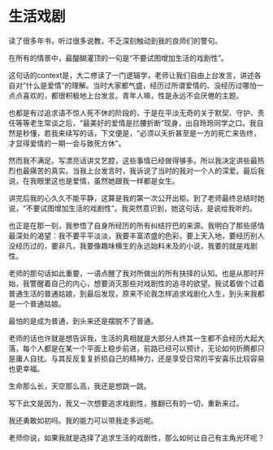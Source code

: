# 生活戏剧


读了很多年书，听过很多说教，不乏深刻触动到我的良师们的警句。

在所有的情景中，最醍醐灌顶的一句是“不要试图增加生活的戏剧性”。

这句话的context是，大二修读了一门逻辑学，老师让我们自由上台发言，讲述各自对“什么是爱情”的理解。当时大家都气盛，经历过所谓爱情的、没经历过哪怕一点点喜欢的，都很积极地上台发言。青年人嘛，性是永远不会厌倦的主题。

也都是有过追求语不惊人死不休的阶段的，于是在平淡无奇的关于默契、守护、责任等等老生常谈之后，“最美好的爱情是拦腰折断”现身，出自玲玲同学之口。我自然是秒懂，若我来续写的话，下文便是，“必须以夭折甚至是一方的死亡来告终，才显得爱情的一期一会与致死方休”。

然而我不满足。写漂亮话讲文艺腔，这些事情已经做得够多。所以我决定讲些最热烈也最痛苦的真实。当我上台发言时，我诉说了当时的我对一个人的深爱。最后我说，在我眼里这也是爱情，虽然她跟我一样都是女生。

讲完后我的心久久不能平静，这算是我的第一次公开出柜。到了老师最终总结时她说，“不要试图增加生活的戏剧性”。我突然意识到，她这句话，是说给我听的。

也正是在那一刻，我参悟了自身所经历的所有纠结拧巴的来源。我明白了那些感情最深处的渴望：我不要平平淡淡，我要丰富浓盛的色彩，要上天入地，要经历别人没经历过的，要非凡，我要像趣味横生的永远始料未及的小说，我要的就是戏剧性。

老师的那句话如此重要，一语点醒了我对所做出的所有抉择的认知。也是从那时开始，我警醒着自己的内心，想要消灭那些对戏剧性的追寻的欲望。我试着做个过着普通生活的普通姑娘，到最后发现，原来不论我怎样追求戏剧化人生，到头来我都是一个普通姑娘。

最怕的是成为普通，到头来还是摆脱不了普通。

老师的话也许就是想告诉我，生活的真相就是大部分人终其一生都不会经历大起大落，每个人都是在某一个平面上稳步前进，前路已经可以预计，无论如何折腾都只是庸人自扰。与其反反复复折损自己的精神力，还是享受日常的平安喜乐比较容易也更幸福。

生命那么长，天空那么高，我还是想跳一跳。

写下此文是因为，我又一次想要追求戏剧性，推翻已有的一切，重新来过。

我还勇敢如初吗。我的能力可以带我走多远呢。

老师你说，如果我就是选择了追求生活的戏剧性，那么如何让自己有主角光环呢？

